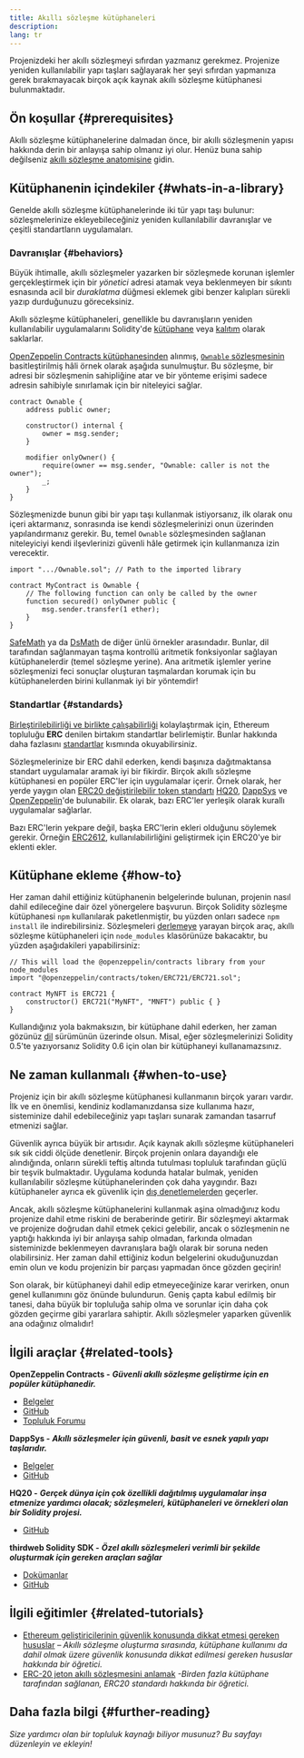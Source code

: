 ```yaml
---
title: Akıllı sözleşme kütüphaneleri
description:
lang: tr
---
```


Projenizdeki her akıllı sözleşmeyi sıfırdan yazmanız gerekmez. Projenize yeniden kullanılabilir yapı taşları sağlayarak her şeyi sıfırdan yapmanıza gerek bırakmayacak birçok açık kaynak akıllı sözleşme kütüphanesi bulunmaktadır.

## Ön koşullar {#prerequisites}

Akıllı sözleşme kütüphanelerine dalmadan önce, bir akıllı sözleşmenin yapısı hakkında derin bir anlayışa sahip olmanız iyi olur. Henüz buna sahip değilseniz [akıllı sözleşme anatomisine](/developers/docs/smart-contracts/anatomy/) gidin.

## Kütüphanenin içindekiler {#whats-in-a-library}

Genelde akıllı sözleşme kütüphanelerinde iki tür yapı taşı bulunur: sözleşmelerinize ekleyebileceğiniz yeniden kullanılabilir davranışlar ve çeşitli standartların uygulamaları.

### Davranışlar {#behaviors}

Büyük ihtimalle, akıllı sözleşmeler yazarken bir sözleşmede korunan işlemler gerçekleştirmek için bir _yönetici_ adresi atamak veya beklenmeyen bir sıkıntı esnasında acil bir _duraklatma_ düğmesi eklemek gibi benzer kalıpları sürekli yazıp durduğunuzu göreceksiniz.

Akıllı sözleşme kütüphaneleri, genellikle bu davranışların yeniden kullanılabilir uygulamalarını Solidity'de [kütüphane](https://solidity.readthedocs.io/en/v0.7.2/contracts.html#libraries) veya [kalıtım](https://solidity.readthedocs.io/en/v0.7.2/contracts.html#inheritance) olarak saklarlar.

[OpenZeppelin Contracts kütüphanesinden](https://github.com/OpenZeppelin/openzeppelin-contracts) alınmış, [`Ownable` sözleşmesinin](https://github.com/OpenZeppelin/openzeppelin-contracts/blob/v3.2.0/contracts/access/Ownable.sol) basitleştirilmiş hâli örnek olarak aşağıda sunulmuştur. Bu sözleşme, bir adresi bir sözleşmenin sahipliğine atar ve bir yönteme erişimi sadece adresin sahibiyle sınırlamak için bir niteleyici sağlar.

```solidity
contract Ownable {
    address public owner;

    constructor() internal {
        owner = msg.sender;
    }

    modifier onlyOwner() {
        require(owner == msg.sender, "Ownable: caller is not the owner");
        _;
    }
}
```

Sözleşmenizde bunun gibi bir yapı taşı kullanmak istiyorsanız, ilk olarak onu içeri aktarmanız, sonrasında ise kendi sözleşmelerinizi onun üzerinden yapılandırmanız gerekir. Bu, temel `Ownable` sözleşmesinden sağlanan niteleyiciyi kendi ilşevlerinizi güvenli hâle getirmek için kullanmanıza izin verecektir.

```solidity
import ".../Ownable.sol"; // Path to the imported library

contract MyContract is Ownable {
    // The following function can only be called by the owner
    function secured() onlyOwner public {
        msg.sender.transfer(1 ether);
    }
}
```

[SafeMath](https://docs.openzeppelin.com/contracts/3.x/utilities#math) ya da [DsMath](https://dappsys.readthedocs.io/en/latest/ds_math.html) de diğer ünlü örnekler arasındadır. Bunlar, dil tarafından sağlanmayan taşma kontrollü aritmetik fonksiyonlar sağlayan kütüphanelerdir (temel sözleşme yerine). Ana aritmetik işlemler yerine sözleşmenizi feci sonuçlar oluşturan taşmalardan korumak için bu kütüphanelerden birini kullanmak iyi bir yöntemdir!

### Standartlar {#standards}

[Birleştirilebilirliği ve birlikte çalışabilirliği](/developers/docs/smart-contracts/composability/) kolaylaştırmak için, Ethereum topluluğu **ERC** denilen birtakım standartlar belirlemiştir. Bunlar hakkında daha fazlasını [standartlar](/developers/docs/standards/) kısmında okuyabilirsiniz.

Sözleşmelerinize bir ERC dahil ederken, kendi başınıza dağıtmaktansa standart uygulamalar aramak iyi bir fikirdir. Birçok akıllı sözleşme kütüphanesi en popüler ERC'ler için uygulamalar içerir. Örnek olarak, her yerde yaygın olan [ERC20 değiştirilebilir token standartı](/developers/tutorials/understand-the-erc-20-token-smart-contract/) [HQ20](https://github.com/HQ20/contracts/blob/master/contracts/token/README.md), [DappSys](https://github.com/dapphub/ds-token/) ve [OpenZeppelin](https://docs.openzeppelin.com/contracts/3.x/erc20)'de bulunabilir. Ek olarak, bazı ERC'ler yerleşik olarak kurallı uygulamalar sağlarlar.

Bazı ERC'lerin yekpare değil, başka ERC'lerin ekleri olduğunu söylemek gerekir. Örneğin [ERC2612](https://eips.ethereum.org/EIPS/eip-2612), kullanılabilirliğini geliştirmek için ERC20'ye bir eklenti ekler.

## Kütüphane ekleme {#how-to}

Her zaman dahil ettiğiniz kütüphanenin belgelerinde bulunan, projenin nasıl dahil edileceğine dair özel yönergelere başvurun. Birçok Solidity sözleşme kütüphanesi `npm` kullanılarak paketlenmiştir, bu yüzden onları sadece `npm install` ile indirebilirsiniz. Sözleşmeleri [derlemeye](/developers/docs/smart-contracts/compiling/) yarayan birçok araç, akıllı sözleşme kütüphaneleri için `node_modules` klasörünüze bakacaktır, bu yüzden aşağıdakileri yapabilirsiniz:

```solidity
// This will load the @openzeppelin/contracts library from your node_modules
import "@openzeppelin/contracts/token/ERC721/ERC721.sol";

contract MyNFT is ERC721 {
    constructor() ERC721("MyNFT", "MNFT") public { }
}
```

Kullandığınız yola bakmaksızın, bir kütüphane dahil ederken, her zaman gözünüz [dil](/developers/docs/smart-contracts/languages/) sürümünün üzerinde olsun. Misal, eğer sözleşmelerinizi Solidity 0.5'te yazıyorsanız Solidity 0.6 için olan bir kütüphaneyi kullanamazsınız.

## Ne zaman kullanmalı {#when-to-use}

Projeniz için bir akıllı sözleşme kütüphanesi kullanmanın birçok yararı vardır. İlk ve en önemlisi, kendiniz kodlamanızdansa size kullanıma hazır, sisteminize dahil edebileceğiniz yapı taşları sunarak zamandan tasarruf etmenizi sağlar.

Güvenlik ayrıca büyük bir artısıdır. Açık kaynak akıllı sözleşme kütüphaneleri sık sık ciddi ölçüde denetlenir. Birçok projenin onlara dayandığı ele alındığında, onların sürekli teftiş altında tutulması topluluk tarafından güçlü bir teşvik bulmaktadır. Uygulama kodunda hatalar bulmak, yeniden kullanılabilir sözleşme kütüphanelerinden çok daha yaygındır. Bazı kütüphaneler ayrıca ek güvenlik için [dış denetlemelerden](https://github.com/OpenZeppelin/openzeppelin-contracts/tree/master/audit) geçerler.

Ancak, akıllı sözleşme kütüphanelerini kullanmak aşina olmadığınız kodu projenize dahil etme riskini de beraberinde getirir. Bir sözleşmeyi aktarmak ve projenize doğrudan dahil etmek çekici gelebilir, ancak o sözleşmenin ne yaptığı hakkında iyi bir anlayışa sahip olmadan, farkında olmadan sisteminizde beklenmeyen davranışlara bağlı olarak bir soruna neden olabilirsiniz. Her zaman dahil ettiğiniz kodun belgelerini okuduğunuzdan emin olun ve kodu projenizin bir parçası yapmadan önce gözden geçirin!

Son olarak, bir kütüphaneyi dahil edip etmeyeceğinize karar verirken, onun genel kullanımını göz önünde bulundurun. Geniş çapta kabul edilmiş bir tanesi, daha büyük bir topluluğa sahip olma ve sorunlar için daha çok gözden geçirme gibi yararlara sahiptir. Akıllı sözleşmeler yaparken güvenlik ana odağınız olmalıdır!

## İlgili araçlar {#related-tools}

**OpenZeppelin Contracts -** **_Güvenli akıllı sözleşme geliştirme için en popüler kütüphanedir._**

- [Belgeler](https://docs.openzeppelin.com/contracts/)
- [GitHub](https://github.com/OpenZeppelin/openzeppelin-contracts)
- [Topluluk Forumu](https://forum.openzeppelin.com/c/general/16)

**DappSys -** **_Akıllı sözleşmeler için güvenli, basit ve esnek yapılı yapı taşlarıdır._**

- [Belgeler](https://dappsys.readthedocs.io/)
- [GitHub](https://github.com/dapphub/dappsys)

**HQ20 -** **_Gerçek dünya için çok özellikli dağıtılmış uygulamalar inşa etmenize yardımcı olacak; sözleşmeleri, kütüphaneleri ve örnekleri olan bir Solidity projesi._**

- [GitHub](https://github.com/HQ20/contracts)

**thirdweb Solidity SDK -** **_Özel akıllı sözleşmeleri verimli bir şekilde oluşturmak için gereken araçları sağlar_**

- [Dokümanlar](https://portal.thirdweb.com/solidity/)
- [GitHub](https://github.com/thirdweb-dev/contracts)

## İlgili eğitimler {#related-tutorials}

- [Ethereum geliştiricilerinin güvenlik konusunda dikkat etmesi gereken hususlar](/developers/docs/smart-contracts/security/) _– Akıllı sözleşme oluşturma sırasında, kütüphane kullanımı da dahil olmak üzere güvenlik konusunda dikkat edilmesi gereken hususlar hakkında bir öğretici._
- [ERC-20 jeton akıllı sözleşmesini anlamak](/developers/tutorials/understand-the-erc-20-token-smart-contract/) _-Birden fazla kütüphane tarafından sağlanan, ERC20 standardı hakkında bir öğretici._

## Daha fazla bilgi {#further-reading}

_Size yardımcı olan bir topluluk kaynağı biliyor musunuz? Bu sayfayı düzenleyin ve ekleyin!_
